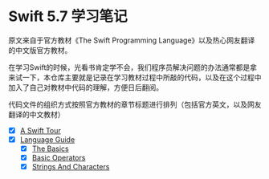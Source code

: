 # Swift 5.7 学习笔记
原文来自于官方教材《The Swift Programming Language》以及热心网友翻译的中文版官方教材。

在学习Swift的时候，光看书肯定学不会，我们程序员解决问题的办法通常都是拿来试一下，本仓库主要就是记录在学习教材过程中所敲的代码，以及在这个过程中加入了自己对教材中代码的理解，方便日后翻阅。

代码文件的组织方式按照官方教材的章节标题进行排列（包括官方英文，以及网友翻译的中文教材）

- [X] [A Swift Tour](https://github.com/dongfangzan/Swift5.7-Notes/blob/main/Swift5.7-Notes/1.%20Welcome%20to%20Swift(%E6%AC%A2%E8%BF%8E%E4%BD%BF%E7%94%A8Swift)/A%20Swift%20Tour.swift)
- [X] [Language Guide]()
  - [X] [The Basics](https://github.com/dongfangzan/Swift5.7-Notes/blob/main/Swift5.7-Notes/2.%20Language%20Guild(Swift%E6%95%99%E7%A8%8B)/TheBasics.swift)
  - [X] [Basic Operators](https://github.com/dongfangzan/Swift5.7-Notes/blob/main/Swift5.7-Notes/2.%20Language%20Guild(Swift%E6%95%99%E7%A8%8B)/BasicOperators.swift)
  - [X] [Strings And Characters](https://github.com/dongfangzan/Swift5.7-Notes/blob/main/Swift5.7-Notes/2.%20Language%20Guild(Swift%E6%95%99%E7%A8%8B)/StringsAndCharacters.swift)

